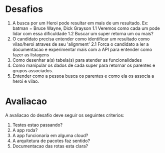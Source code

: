 # Desafios

1. A busca por um Heroi pode resultar em mais de um resultado. Ex: batman = Bruce Wayne, Dick Grayson
    1.1 Veremos como cada um pode lidar com essa dificuldade
    1.2 Buscar um super retorna um ou mais?
2. O candidato precisa entender como identificar um resultado como vilao/heroi atraves de seu 'alignment'
    2.1 Forca o candidato a ler a documentacao e experimentar mais com a API para entender como fazer as listagens
3. Como desenhar a(s) tabela(s) para atender as funcionalidades
4. Como manipular os dados de cada super para retornar os parentes e grupos associados.
5. Entender como a pessoa busca os parentes e como ela os associa a heroi e vilao.

# Avaliacao

A avaliacao do desafio deve seguir os seguintes criterios:
1. Testes estao passando?
2. A app roda?
3. A app funcionaria em alguma cloud?
4. A arquitetura de pacotes faz sentido?
5. Documentacao das rotas esta clara?

